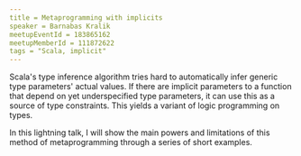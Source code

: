 ```yaml
---
title = Metaprogramming with implicits
speaker = Barnabas Kralik
meetupEventId = 183865162
meetupMemberId = 111872622
tags = "Scala, implicit"
---
```

Scala's type inference algorithm tries hard to automatically infer generic type parameters' actual values. If there are implicit parameters to a function that depend on yet underspecified type parameters, it can use this as a source of type constraints. This yields a variant of logic programming on types.

In this lightning talk, I will show the main powers and limitations of this method of metaprogramming through a series of short examples.
